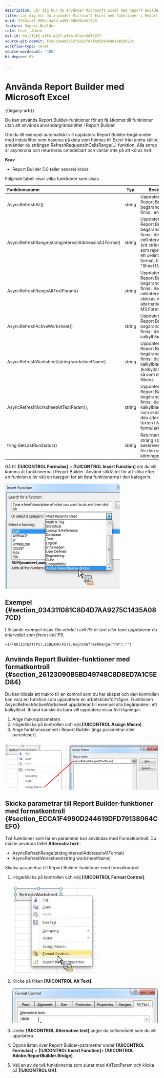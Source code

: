 ```yaml
---
description: Lär dig hur du använder Microsoft Excel med Report Builder utan att behöva använda användargränssnittet i Report Builder.
title: Lär dig hur du använder Microsoft Excel med funktioner i Report Builder
uuid: 5342cc4f-085d-4a2d-a498-38b00a3ef4d3
feature: Report Builder
role: User, Admin
exl-id: b412f2b5-affe-4297-af4b-85e8c6dfd257
source-git-commit: fcecc8a493852f5682fd7fbd5b9bb484a850922c
workflow-type: tm+mt
source-wordcount: '485'
ht-degree: 0%

---
```


# Använda Report Builder med Microsoft Excel

{{legacy-arb}}

Du kan använda Report Builder-funktioner för att få åtkomst till funktioner utan att använda användargränssnittet i Report Builder.

Om du till exempel automatiskt vill uppdatera Report Builder-begäranden med indatafilter som baseras på data som hämtas till Excel från andra källor, använder du strängen RefreshRequestsInCellsRange(..) funktion. Alla anrop är asynkrona och returneras omedelbart och väntar inte på att köras helt.

**Krav**

* Report Builder 5.0 (eller senare) krävs.

Följande tabell visar vilka funktioner som visas.

| Funktionsnamn | Typ | Beskrivning |
|:---| --- | ---|
| AsyncRefreshAll() | string | Uppdaterar alla Report Builder-begäranden som finns i en arbetsbok. |
| AsyncRefreshRange(strängintervallAddressInA1Format) | string | Uppdaterar alla Report Builder-begäranden som finns i den angivna cellintervalladressen (ett stränguttryck som representerar ett cellintervall i A1-format, till exempel &quot;Sheet1!A2:A10&quot;). |
| AsyncRefreshRangeAltTextParam() | string | Uppdaterar alla Report Builder-begäranden som finns i det angivna cellintervallet som skickas via den alternativa texten i MS Form Control. |
| AsyncRefreshActiveWorksheet() | string | Uppdaterar alla Report Builder-begäranden som finns i det aktiva kalkylbladet. |
| AsyncRefreshWorksheet(string worksheetName) | string | Uppdaterar alla Report Builder-begäranden som finns i det angivna kalkylbladet (kalkylbladets namn så som det visas på fliken). |
| AsyncRefreshWorksheetAltTextParam(); | string | Uppdaterar alla Report Builder-begäranden som finns i det specifika kalkylbladsnamnet som skickades via den alternativa texten i MS-formulärkontrollen |
| tring GetLastRunStatus() | string | Returnerar en sträng som beskriver statusen för den senaste körningen. |

Gå till **[!UICONTROL Formulas]** > **[!UICONTROL Insert Function]** om du vill komma åt funktionerna i Report Builder. Använd sökfältet för att söka efter en funktion eller välj en kategori för att lista funktionerna i den kategorin.

![Skärmbild som visar fönstret Infoga funktion med kategorilistan utökad.](assets/arb_functions.png)

## Exempel {#section_034311081C8D4D7AA9275C1435A087CD}

I följande exempel visas *Om värdet i cell P5 är text eller tomt uppdaterar du intervallet som finns i cell P9*.

```
=IF(OR(ISTEXT(P5),ISBLANK(P5)),AsyncRefreshRange("P9"),"")
```

## Använda Report Builder-funktioner med formatkontroll {#section_26123090B5BD49748C8D8ED7A1C5ED84}

Du kan tilldela ett makro till en kontroll som du har skapat och den kontrollen kan vara en funktion som uppdaterar en arbetsboksförfrågan. Funktionen AsyncRefreshActiveWorksheet uppdaterar till exempel alla begäranden i ett kalkylblad. Ibland kanske du bara vill uppdatera vissa förfrågningar.

1. Ange makroparametern.
1. Högerklicka på kontrollen och välj **[!UICONTROL Assign Macro]**.
1. Ange funktionsnamnet i Report Builder (inga parametrar eller parenteser).

![Skärmbild som visar fönstret Tilldela makro.](assets/assign_macro.png)

## Skicka parametrar till Report Builder-funktioner med formatkontroll {#section_ECCA1F4990D244619DFD79138064CEF0}

Två funktioner som tar en parameter kan användas med Formatkontroll. Du måste använda fältet **Alternativ text:**:

* AsyncRefreshRange(strängintervallAddressInA1Format)
* AsyncRefreshWorksheet(string worksheetName)

Skicka parametrar till Report Builder-funktioner med formatkontroll

1. Högerklicka på kontrollen och välj **[!UICONTROL Format Control]**.

   ![Skärmbild med formatkontroll vald.](assets/format_control.png)

1. Klicka på fliken **[!UICONTROL Alt Text]**.

   ![Skärmbild som visar fliken Alt-text och fältet Alternativ text:.](assets/alt_text.png)

1. Under **[!UICONTROL Alternative text]** anger du cellområdet som du vill uppdatera.
1. Öppna listan över Report Builder-parametrar under **[!UICONTROL Formulas]** > **[!UICONTROL Insert Function]**> **[!UICONTROL Adobe.ReportBuilder.Bridge]**.

1. Välj en av de två funktionerna som slutar med AltTextParam och klicka på **[!UICONTROL OK]**.
